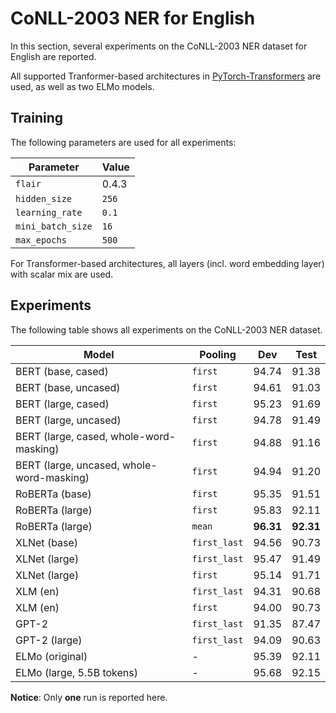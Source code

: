 # CoNLL-2003 NER for English

In this section, several experiments on the CoNLL-2003 NER dataset for English
are reported.

All supported Tranformer-based architectures in [PyTorch-Transformers](https://github.com/huggingface/pytorch-transformers)
are used, as well as two ELMo models.

## Training

The following parameters are used for all experiments:

| Parameter              | Value
| ---------------------- | -----
| `flair`                | 0.4.3
| `hidden_size`          | `256`
| `learning_rate`        | `0.1`
| `mini_batch_size`      | `16`
| `max_epochs`           | `500`

For Transformer-based architectures, all layers (incl. word embedding layer)
with scalar mix are used.

## Experiments

The following table shows all experiments on the CoNLL-2003 NER dataset.

| Model                                      | Pooling      | Dev       | Test
| ------------------------------------------ | ------------ | --------- | -----------
| BERT (base, cased)                         | `first`      | 94.74     | 91.38
| BERT (base, uncased)                       | `first`      | 94.61     | 91.03
| BERT (large, cased)                        | `first`      | 95.23     | 91.69
| BERT (large, uncased)                      | `first`      | 94.78     | 91.49
| BERT (large, cased, whole-word-masking)    | `first`      | 94.88     | 91.16
| BERT (large, uncased, whole-word-masking)  | `first`      | 94.94     | 91.20
| RoBERTa (base)                             | `first`      | 95.35     | 91.51
| RoBERTa (large)                            | `first`      | 95.83     | 92.11
| RoBERTa (large)                            | `mean`       | **96.31** | **92.31**
| XLNet (base)                               | `first_last` | 94.56     | 90.73
| XLNet (large)                              | `first_last` | 95.47     | 91.49
| XLNet (large)                              | `first`      | 95.14     | 91.71
| XLM (en)                                   | `first_last` | 94.31     | 90.68
| XLM (en)                                   | `first`      | 94.00     | 90.73
| GPT-2                                      | `first_last` | 91.35     | 87.47
| GPT-2 (large)                              | `first_last` | 94.09     | 90.63
| ELMo (original)                            | -            | 95.39     | 92.11
| ELMo (large, 5.5B tokens)                  | -            | 95.68     | 92.15

**Notice**: Only **one** run is reported here.
